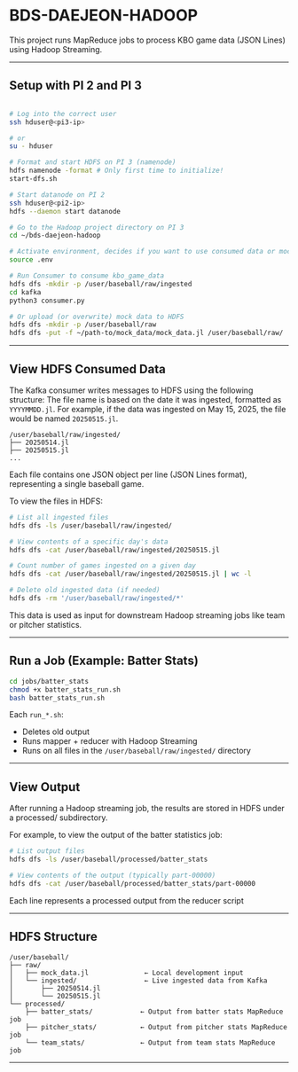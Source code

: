 # BDS-DAEJEON-HADOOP

This project runs MapReduce jobs to process KBO game data (JSON Lines) using Hadoop Streaming.

---

## Setup with PI 2 and PI 3

```bash

# Log into the correct user
ssh hduser@<pi3-ip>

# or
su - hduser

# Format and start HDFS on PI 3 (namenode)
hdfs namenode -format # Only first time to initialize!
start-dfs.sh

# Start datanode on PI 2
ssh hduser@<pi2-ip>
hdfs --daemon start datanode

# Go to the Hadoop project directory on PI 3
cd ~/bds-daejeon-hadoop

# Activate environment, decides if you want to use consumed data or mock data
source .env

# Run Consumer to consume kbo_game_data
hdfs dfs -mkdir -p /user/baseball/raw/ingested
cd kafka
python3 consumer.py

# Or upload (or overwrite) mock data to HDFS
hdfs dfs -mkdir -p /user/baseball/raw
hdfs dfs -put -f ~/path-to/mock_data/mock_data.jl /user/baseball/raw/
```

---

## View HDFS Consumed Data

The Kafka consumer writes messages to HDFS using the following structure:
The file name is based on the date it was ingested, formatted as `YYYYMMDD.jl`. For example, if the data was ingested on May 15, 2025, the file would be named `20250515.jl`.

```
/user/baseball/raw/ingested/
├── 20250514.jl
├── 20250515.jl
...
```

Each file contains one JSON object per line (JSON Lines format), representing a single baseball game.

To view the files in HDFS:

```bash
# List all ingested files
hdfs dfs -ls /user/baseball/raw/ingested/

# View contents of a specific day's data
hdfs dfs -cat /user/baseball/raw/ingested/20250515.jl

# Count number of games ingested on a given day
hdfs dfs -cat /user/baseball/raw/ingested/20250515.jl | wc -l

# Delete old ingested data (if needed)
hdfs dfs -rm '/user/baseball/raw/ingested/*'
```

This data is used as input for downstream Hadoop streaming jobs like team or pitcher statistics.

---

## Run a Job (Example: Batter Stats)

```bash
cd jobs/batter_stats
chmod +x batter_stats_run.sh
bash batter_stats_run.sh
```

Each `run_*.sh`:

- Deletes old output
- Runs mapper + reducer with Hadoop Streaming
- Runs on all files in the `/user/baseball/raw/ingested/` directory

---

## View Output

After running a Hadoop streaming job, the results are stored in HDFS under a processed/ subdirectory.

For example, to view the output of the batter statistics job:

```bash
# List output files
hdfs dfs -ls /user/baseball/processed/batter_stats

# View contents of the output (typically part-00000)
hdfs dfs -cat /user/baseball/processed/batter_stats/part-00000

```

Each line represents a processed output from the reducer script

---

## HDFS Structure

```
/user/baseball/
├── raw/
│   ├── mock_data.jl              ← Local development input
│   └── ingested/                 ← Live ingested data from Kafka
│       ├── 20250514.jl
│       └── 20250515.jl
└── processed/
    ├── batter_stats/            ← Output from batter stats MapReduce job
    ├── pitcher_stats/           ← Output from pitcher stats MapReduce job
    └── team_stats/              ← Output from team stats MapReduce job

```

---
